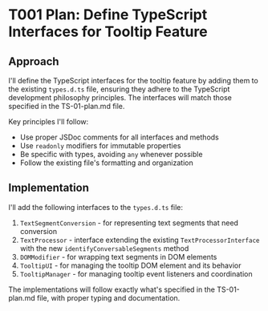 # T001 Plan: Define TypeScript Interfaces for Tooltip Feature

## Approach

I'll define the TypeScript interfaces for the tooltip feature by adding them to the existing `types.d.ts` file, ensuring they adhere to the TypeScript development philosophy principles. The interfaces will match those specified in the TS-01-plan.md file.

Key principles I'll follow:
- Use proper JSDoc comments for all interfaces and methods
- Use `readonly` modifiers for immutable properties
- Be specific with types, avoiding `any` whenever possible
- Follow the existing file's formatting and organization

## Implementation

I'll add the following interfaces to the `types.d.ts` file:

1. `TextSegmentConversion` - for representing text segments that need conversion
2. `TextProcessor` - interface extending the existing `TextProcessorInterface` with the new `identifyConversableSegments` method
3. `DOMModifier` - for wrapping text segments in DOM elements
4. `TooltipUI` - for managing the tooltip DOM element and its behavior
5. `TooltipManager` - for managing tooltip event listeners and coordination

The implementations will follow exactly what's specified in the TS-01-plan.md file, with proper typing and documentation.